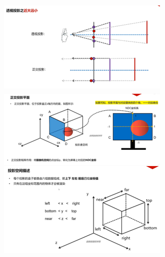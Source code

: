 ![输入图片说明](/imgs/2024-11-02/SKjmPkNGHvDO3avf.png)

![输入图片说明](/imgs/2024-11-02/TLJtOSGJDG9bW5Yu.png)![输入图片说明](/imgs/2024-11-02/3ZBjs4E8VkrQAUD3.png)
<!--stackedit_data:
eyJoaXN0b3J5IjpbLTE1MjQwMTIyNjYsMTI2OTk4MDM5MV19
-->